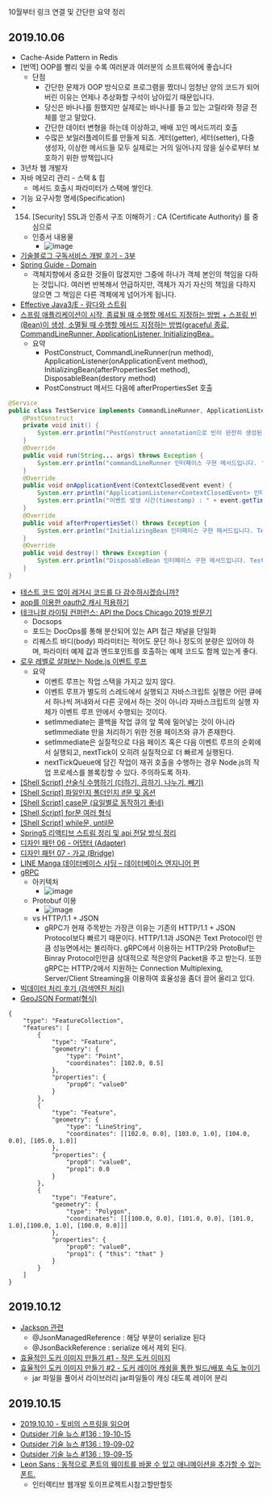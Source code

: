 10월부터 링크 연결 및 간단한 요약 정리 

## 2019.10.06
* Cache-Aside Pattern in Redis
* [번역] OOP를 빨리 잊을 수록 여러분과 여러분의 소프트웨어에 좋습니다
    * 단점
        *  간단한 문제가 OOP 방식으로 프로그램을 짰더니 엄청난 양의 코드가 되어버린 이유는 언제나 추상화할 구석이 남아있기 때문입니다.
        * 당신은 바나나를 원했지만 실제로는 바나나를 들고 있는 고릴라와 정글 전체를 얻고 말았다.
        * 간단한 데이터 변형을 하는데 이상하고, 배배 꼬인 메서드끼리 호출
        * 수많은 보일러플레이트를 만들게 되죠. 게터(getter), 세터(setter), 다중 생성자, 이상한 메서드들 모두 실제로는 거의 일어나지 않을 실수로부터 보호하기 위한 방책입니다
* 3년차 웹 개발자
* 자바 메모리 관리 - 스택 & 힙
    * 메서드 호출시 파라미터가 스택에 쌓인다.
* 기능 요구사항 명세(Specification)
* 154. [Security] SSL과 인증서 구조 이해하기 : CA (Certificate Authority) 를 중심으로 
    * 인증서 내용물
       * ![image](https://user-images.githubusercontent.com/20143765/66271998-2766bf80-e89f-11e9-95c0-29dfaca7103e.png)
* [기술블로그 구독서비스 개발 후기 - 3부](https://taetaetae.github.io/2019/02/17/daily-dev-blog-3/)
* [Spring Guide - Domain](https://cheese10yun.github.io/spring-guide-domain/)
    * 객체지향에서 중요한 것들이 많겠지만 그중에 하나가 객체 본인의 책임을 다하는 것입니다. 여러번 반복해서 언급하지만, 객체가 자기 자신의 책임을 다하지 않으면 그 책임은 다른 객체에게 넘어가게 됩니다.
* [Effective Java3/E - 람다와 스트림](https://brunch.co.kr/@oemilk/207)
* [스프링 애플리케이션이 시작, 종료될 때 수행할 메서드 지정하는 방법 + 스프링 빈(Bean)이 생성, 소멸될 때 수행할 메서드 지정하는 방법(graceful 종료, CommandLineRunner, ApplicationListener, InitializingBea..](https://jeong-pro.tistory.com/179)
   - 요약
      - PostConstruct, CommandLineRunner(run method), ApplicationListener(onApplicationEvent method), InitializingBean(afterPropertiesSet method), DisposableBean(destory method)
      - PostConstruct 메서드 다음에 afterPropertiesSet 호출
``` java
@Service
public class TestService implements CommandLineRunner, ApplicationListener<ContextClosedEvent>, InitializingBean, DisposableBean {
    @PostConstruct
    private void init() {
        System.err.println("PostConstruct annotation으로 빈이 완전히 생성된 후에 한 번 수행될 메서드에 붙입니다.");
    }
    @Override
    public void run(String... args) throws Exception {
        System.err.println("commandLineRunner 인터페이스 구현 메서드입니다. '애플리케이션'이 실행될 때 '한 번' 실행됩니다.");
    }
    @Override
    public void onApplicationEvent(ContextClosedEvent event) {
        System.err.println("ApplicationListener<ContextClosedEvent> 인터페이스 구현 메서드 입니다. '애플리케이션'이 죽었을 때 '한 번' 실행됩니다.");
        System.err.println("이벤트 발생 시간(timestamp) : " + event.getTimestamp());
    }
    @Override
    public void afterPropertiesSet() throws Exception {
        System.err.println("InitializingBean 인터페이스 구현 메서드입니다. TestService 'Bean'이 생성될 때 마다 호출되는 메서드 입니다.");
    }
    @Override
    public void destroy() throws Exception {
        System.err.println("DisposableBean 인터페이스 구현 메서드입니다. TestService 'Bean'이 소멸될 때 마다 호출되는 메서드입니다");
    }
}
```
* [테스트 코드 없이 레거시 코드를 다 감수하시겠습니까?](http://woowabros.github.io/experience/2019/02/27/Working_Effectively_with_Legacy_Code.html)
* [aop를 이용한 oauth2 캐시 적용하기](http://woowabros.github.io/experience/2019/03/05/aop-oauth2-redis.html)
* [테크니컬 라이팅 컨퍼런스: API the Docs Chicago 2019 방문기](https://engineering.linecorp.com/ko/blog/api-the-docs-chicago-2019-recap/)
    * Docsops
    * 포드는 DocOps를 통해 분산되어 있는 API 접근 채널을 단일화
    * 리퀘스트 바디(body) 파라미터는 적어도 문단 하나 정도의 분량은 있어야 하며, 파라미터 예제 값과 엔드포인트를 호출하는 예제 코드도 함께 있는게 좋다.
* [로우 레벨로 살펴보는 Node.js 이벤트 루프](https://evan-moon.github.io/2019/08/01/nodejs-event-loop-workflow/index.html)
   * 요약
      * 이벤트 루프는 작업 스택을 가지고 있지 않다.
      * 이벤트 루프가 별도의 스레드에서 실행되고 자바스크립트 실행은 어떤 큐에서 하나씩 꺼내와서 다른 곳에서 하는 것이 아니라 자바스크립트의 실행 자체가 이벤트 루프 안에서 수행되는 것이다.
      * setImmediate는 콜백을 작업 큐의 앞 쪽에 밀어넣는 것이 아니라 setImmediate 만을 처리하기 위한 전용 페이즈와 큐가 존재한다.
      * setImmediate은 실질적으로 다음 페이즈 혹은 다음 이벤트 루프의 순회에서 실행되고, nextTick이 오히려 실질적으로 더 빠르게 실행된다.
      * nextTickQueue에 담긴 작업이 재귀 호출을 수행하는 경우 Node.js의 작업 프로세스를 블록킹할 수 있다. 주의하도록 하자.
* [[Shell Script] 산술식 수행하기 (더하기, 곱하기, 나누기, 빼기)](https://rim0621.tistory.com/90)
* [[Shell Script] 파일인지 폴더인지 if문 및 옵션](https://rim0621.tistory.com/91)
* [[Shell Script] case문 (요일별로 동작하기 좋네)](https://rim0621.tistory.com/92)
* [[Shell Script] for문 여러 형식](https://rim0621.tistory.com/93)
* [[Shell Script] while문, until문](https://rim0621.tistory.com/94)
* [Spring5 리액티브 스트림 정리 및 api 전달 방식 정리](https://wedul.site/624)
* [디자인 패턴 06 - 어댑터 (Adapter)](https://dhsim86.github.io/programming/2019/08/17/design_patterns_06-post.html)
* [디자인 패턴 07 - 가교 (Bridge)](https://dhsim86.github.io/programming/2019/08/17/design_patterns_07-post.html)
* [LINE Manga 데이터베이스 샤딩 – 데이터베이스 엔지니어 편](https://engineering.linecorp.com/ko/blog/line-manga-database/)
* [gRPC](https://ssup2.github.io/theory_analysis/gRPC/)
   * 아키텍처
      * ![image](https://user-images.githubusercontent.com/20143765/66271895-4749b380-e89e-11e9-9f86-a5c21266218b.png)
   * Protobuf 이용
      * ![image](https://user-images.githubusercontent.com/20143765/66271890-313bf300-e89e-11e9-8559-1d619d59fe60.png)
   * vs HTTP/1.1 + JSON
      * gRPC가 현재 주목받는 가장큰 이유는 기존의 HTTP/1.1 + JSON Protocol보다 빠르기 때문이다. HTTP/1.1과 JSON은 Text Protocol인 만큼 성능면에서는 불리하다. gRPC에서 이용하는 HTTP/2와 ProtoBuf는 Binray Protocol인만큼 상대적으로 적은양의 Packet을 주고 받는다. 또한 gRPC는 HTTP/2에서 지원하는 Connection Multiplexing, Server/Client Streaming을 이용하여 효율성을 좀더 끌어 올리고 있다.
* [빅데이터 처리 후기 (검색엔진 처리)](https://blog.lael.be/post/9242)
* [GeoJSON Format(형식)](http://www.gisdeveloper.co.kr/?p=8002)
```
{
    "type": "FeatureCollection",
    "features": [
        {
            "type": "Feature",
            "geometry": {
                "type": "Point",
                "coordinates": [102.0, 0.5]
            },
            "properties": {
                "prop0": "value0"
            }
        },
        {
            "type": "Feature",
            "geometry": {
                "type": "LineString",
                "coordinates": [[102.0, 0.0], [103.0, 1.0], [104.0, 0.0], [105.0, 1.0]]
            },
            "properties": {
                "prop0": "value0",
                "prop1": 0.0
            }
        },
        {
            "type": "Feature",
            "geometry": {
                "type": "Polygon",
                "coordinates": [[[100.0, 0.0], [101.0, 0.0], [101.0, 1.0],[100.0, 1.0], [100.0, 0.0]]]
            },
            "properties": {
                "prop0": "value0",
                "prop1": { "this": "that" }
            }
        }
    ]
}
```

## 2019.10.12
 * [Jackson 관련](https://happyer16.tistory.com/entry/Jackson-%EA%B4%80%EB%A0%A8)
     * @JsonManagedReference : 해당 부분이 serialize 된다
     * @JsonBackReference : serialize 에서 제외 된다.
 * [효율적인 도커 이미지 만들기 #1 - 작은 도커 이미지](https://bcho.tistory.com/1356?category=731548)
 * [효율적인 도커 이미지 만들기 #2 - 도커 레이어 캐슁을 통한 빌드/배포 속도 높이기](https://bcho.tistory.com/1357)
     * jar 파일을 풀어서 라이브러리 jar파일들이 캐싱 대도록 레이어 분리


## 2019.10.15
 * [2019.10.10 - 토비의 스프링을 읽으며](https://blog.naver.com/writer0713/221674259511)
 * [Outsider 기술 뉴스 #136 : 19-10-15](https://blog.outsider.ne.kr/1463)
 * [Outsider 기술 뉴스 #136 : 19-09-02](https://blog.outsider.ne.kr/1458)
 * [Outsider 기술 뉴스 #136 : 19-09-15](https://blog.outsider.ne.kr/1460)
 * [Leon Sans : 동적으로 폰트의 웨이트를 바꿀 수 있고 애니메이션을 추가할 수 있는 폰트.](https://github.com/cmiscm/leonsans)
    * 인터렉티브 웹개발 토이프로젝트시참고할만할듯
